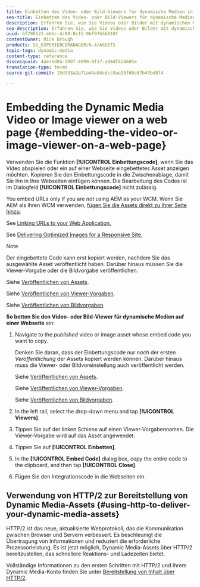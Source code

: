 ```yaml
---
title: Einbetten des Video- oder Bild-Viewers für dynamische Medien in eine Webseite
seo-title: Einbetten des Video- oder Bild-Viewers für dynamische Medien in eine Webseite
description: Erfahren Sie, wie Sie Videos oder Bilder mit dynamischen Medien auf einer Webseite einbetten
seo-description: Erfahren Sie, wie Sie Videos oder Bilder mit dynamischen Medien auf einer Webseite einbetten
uuid: 6f786521-eb6c-4c80-8c15-9bf97b56818f
contentOwner: Rick Brough
products: SG_EXPERIENCEMANAGER/6.4/ASSETS
topic-tags: dynamic-media
content-type: reference
discoiquuid: 4ae76d8a-208f-4099-9f17-a94df424685e
translation-type: tm+mt
source-git-commit: 15d933a2e71a44e84cdcc9ae28f60c67b43bd8f4

---
```



# Embedding the Dynamic Media Video or Image viewer on a web page {#embedding-the-video-or-image-viewer-on-a-web-page}

Verwenden Sie die Funktion **[!UICONTROL Einbettungscode]**, wenn Sie das Video abspielen oder ein auf einer Webseite eingebettetes Asset anzeigen möchten. Kopieren Sie den Einbettungscode in die Zwischenablage, damit Sie ihn in Ihre Webseiten einfügen können. Die Bearbeitung des Codes ist im Dialogfeld **[!UICONTROL Einbettungscode]** nicht zulässig.

You embed URLs only if you are _not_ using AEM as your WCM. Wenn Sie AEM als Ihren WCM verwenden, [fügen Sie die Assets direkt zu Ihrer Seite hinzu](adding-dynamic-media-assets-to-pages.md).

See [Linking URLs to your Web Application.](linking-urls-to-yourwebapplication.md)

See [Delivering Optimized Images for a Responsive Site.](responsive-site.md)

>[!NOTE]
>
>Der eingebettete Code kann erst kopiert werden, nachdem Sie das ausgewählte Asset veröffentlicht haben. Darüber hinaus müssen Sie die Viewer-Vorgabe oder die Bildvorgabe veröffentlichen.
>
>Siehe [Veröffentlichen von Assets](publishing-dynamicmedia-assets.md).
>
>Siehe [Veröffentlichen von Viewer-Vorgaben](managing-viewer-presets.md#publishing-viewer-presets).
>
>Siehe [Veröffentlichen von Bildvorgaben](managing-image-presets.md#publishing-image-presets).

**So betten Sie den Video- oder Bild-Viewer für dynamische Medien auf einer Webseite** ein:

1. Navigate to the *published* video or image asset whose embed code you want to copy.

   Denken Sie daran, dass der Einbettungscode nur *nach* der ersten *Veröffentlichung* der Assets kopiert werden können. Darüber hinaus muss die Viewer- oder Bildvoreinstellung auch veröffentlicht werden.

   Siehe [Veröffentlichen von Assets](publishing-dynamicmedia-assets.md).

   Siehe [Veröffentlichen von Viewer-Vorgaben](managing-viewer-presets.md#publishing-viewer-presets).

   Siehe [Veröffentlichen von Bildvorgaben](managing-image-presets.md#publishing-image-presets).

1. In the left rail, select the drop-down menu and tap **[!UICONTROL Viewers]**.
1. Tippen Sie auf der linken Schiene auf einen Viewer-Vorgabennamen. Die Viewer-Vorgabe wird auf das Asset angewendet.
1. Tippen Sie auf **[!UICONTROL Einbetten]**.
1. In the **[!UICONTROL Embed Code]** dialog box, copy the entire code to the clipboard, and then tap **[!UICONTROL Close]**.
1. Fügen Sie den Integrationscode in die Webseiten ein.

## Verwendung von HTTP/2 zur Bereitstellung von Dynamic Media-Assets {#using-http-to-deliver-your-dynamic-media-assets}

HTTP/2 ist das neue, aktualisierte Webprotokoll, das die Kommunikation zwischen Browser und Servern verbessert. Es beschleunigt die Übertragung von Informationen und reduziert die erforderliche Prozessorleistung. Es ist jetzt möglich, Dynamic Media-Assets über HTTP/2 bereitzustellen, das schnellere Reaktions- und Ladezeiten bietet.

Vollständige Informationen zu den ersten Schritten mit HTTP/2 und Ihrem Dynamic Media-Konto finden Sie unter [Bereitstellung von Inhalt über HTTP/2](http2.md).
